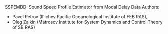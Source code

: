 SSPEMDD: Sound Speed Profile Estimator from Modal Delay Data
Authors:
- Pavel Petrov (Il'ichev Pacific Oceanological Institute of FEB RAS), 
- Oleg Zaikin (Matrosov Institute for System Dynamics and Control Theory of SB RAS)
